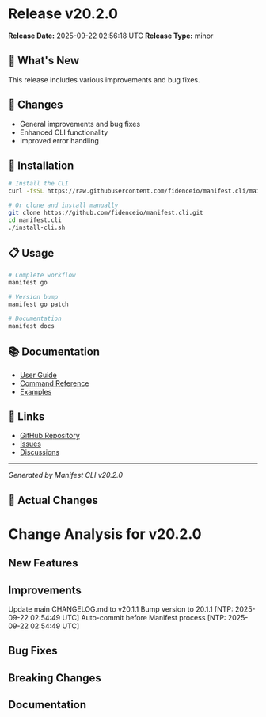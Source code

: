 # Release v20.2.0

**Release Date:** 2025-09-22 02:56:18 UTC
**Release Type:** minor

## 🎯 What's New

This release includes various improvements and bug fixes.

## 🔧 Changes

- General improvements and bug fixes
- Enhanced CLI functionality
- Improved error handling

## 🚀 Installation

```bash
# Install the CLI
curl -fsSL https://raw.githubusercontent.com/fidenceio/manifest.cli/main/install-cli.sh | bash

# Or clone and install manually
git clone https://github.com/fidenceio/manifest.cli.git
cd manifest.cli
./install-cli.sh
```

## 📋 Usage

```bash
# Complete workflow
manifest go

# Version bump
manifest go patch

# Documentation
manifest docs
```

## 📚 Documentation

- [User Guide](docs/USER_GUIDE.md)
- [Command Reference](docs/COMMAND_REFERENCE.md)
- [Examples](docs/EXAMPLES.md)

## 🔗 Links

- [GitHub Repository](https://github.com/fidenceio/fidenceio.manifest.cli)
- [Issues](https://github.com/fidenceio/fidenceio.manifest.cli/issues)
- [Discussions](https://github.com/fidenceio/fidenceio.manifest.cli/discussions)

---
*Generated by Manifest CLI v20.2.0*

## 🔧 Actual Changes

# Change Analysis for v20.2.0

## New Features

## Improvements
Update main CHANGELOG.md to v20.1.1
Bump version to 20.1.1 [NTP: 2025-09-22 02:54:49 UTC]
Auto-commit before Manifest process [NTP: 2025-09-22 02:54:49 UTC]

## Bug Fixes

## Breaking Changes

## Documentation
